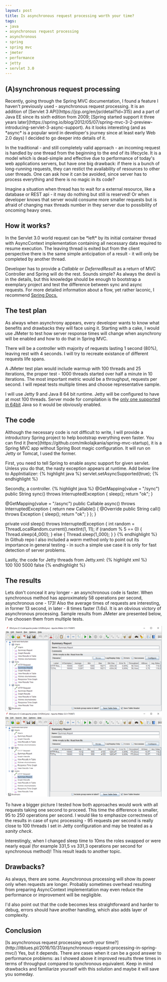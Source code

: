 ```yaml
---
layout: post
title: Is asynchronous request processing worth your time?
tags:
- java
- asynchronous request processing
- asynchronous
- spring
- spring mvc
- jmeter
- performance
- jetty
- servlet 3.0
---
```


<h2>(A)synchronous request processing</h2>
Recently, going through the Spring MVC documentation, I found a feature I haven't previously used - asynchronous request processing. It is an addition of [Servlet 3 API](https://jcp.org/en/jsr/detail?id=315) and a part of Java EE since its sixth edition from 2009; [Spring started support it three years later](https://spring.io/blog/2012/05/07/spring-mvc-3-2-preview-introducing-servlet-3-async-support). As it looks interesting (and as *async* is a popular word in developer's journey since at least early Web 2.0 days) I decided to go deeper into details of it. 

In the traditional - and still completely valid approach - an incoming request is handled by one thread from the beginning to the end of its lifecycle. It is a model which is dead-simple and effective due to performance of today's web applications servers, but have one big drawback: if there is a bunch of long-running requests, they can restict the availability of resources to other user threads. One can ask how it can be avoided, since server has to process everything and there is no magic in its code? 

Imagine a situation when thread has to wait for a external resource, like a database or REST api - it may do nothing but still is reserved! Or when developer knows that server would consume more smaller requests but is afraid of changing max threads number in they server due to possibility of oncoming heavy ones.


<h2>How it works?</h2>
In the Servlet 3.0 world request can be *left* by its initial container thread with AsyncContext implementation containing all necessary data required to resume execution. The leaving thread is exited but from the client perspective there is the same simple anticipation of a result - it will only be completed by another thread. 

Developer has to provide a *Callable* or *DeferredResult* as a return of MVC Controller and Spring will do the rest. Sounds simple? As always the devil is in the details, but this knowledge should be enough to bootstrap a exemplary project and test the difference between sync and async requests. For more detailed information about a flow, yet rather laconic, I recommend [Spring Docs.](http://docs.spring.io/spring/docs/current/spring-framework-reference/html/mvc.html#mvc-ann-async)


<h2>The test plan</h2>
As always when asynchrony appears, every developer wants to know what benefits and drawbacks they will face using it. Starting with a cake, I would use JMeter to test how server response times will change when asynchrony will be enabled and how to do that in Spring MVC. 

There will be a controller with majority of requests lasting 1 second (80%), leaving rest with 4 seconds. I will try to recreate existance of different requests life spans. 

A JMeter test plan would include warmup with 100 threads and 25 iterations, the proper test - 1000 threads started over half a minute in 10 iterations. The most important metric would be a throughput, requests per second. I will repeat tests multiple times and choose representative sample.

I will use Jetty 9 and Java 8 64 bit runtime. Jetty will be configured to have at most 100 threads. Server mode for compilation is the [only one supported in 64bit](http://www.oracle.com/technetwork/java/hotspotfaq-138619.html#compiler_types) Java so it would be obviously enabled.


<h2>The code</h2>
Although the necessary code is not difficult to write, I will provide a introductory Spring project to help bootstrap everything even faster. You can find it [here](https://github.com/mikolajkania/spring-mvc-startup), it is a Spring MVC app without Spring Boot magic configuration. It will run on Jetty or Tomcat, I used the former.

First, you need to tell Spring to enable async support for given servlet. Unless you do that, the nasty exception appears at runtime. Add below line to AppInitializer:
{% highlight java %}
servlet.setAsyncSupported(true);
{% endhighlight %}

Secondly, a controller. 
{% highlight java %}
@GetMapping(value = "/sync")
public String sync() throws InterruptedException {
	sleep();
	return "ok";
}

@GetMapping(value = "/async")
public Callable<String> async() throws InterruptedException {
	return new Callable<String>() {
		@Override
		public String call() throws Exception {
			sleep();
			return "ok";
		}
	};
}

private void sleep() throws InterruptedException {
	int random = ThreadLocalRandom.current().nextInt(1, 11);
	if (random % 5 == 0) {
		Thread.sleep(4_000);
	} else {
		Thread.sleep(1_000);
	}
}
{% endhighlight %}
In Github repo I also included a *warm* method only to point out its importance in general testing - in such a simple use case it is only for fast detection of server problems.

Lastly, the code for Jetty threads from Jetty.xml:
{% highlight xml %}
<Arg name="threadpool"><New id="threadpool" class="org.eclipse.jetty.util.thread.QueuedThreadPool"/></Arg>   
<Get name="ThreadPool">
  <Set name="minThreads" type="int">100</Set>
  <Set name="maxThreads" type="int">100</Set>
  <Set name="idleTimeout" type="int">5000</Set>
  <Set name="detailedDump">false</Set>
</Get>
{% endhighlight %}


<h2>The results</h2>
Lets don't conceal it any longer - an asynchronous code is faster. When synchronous method has approximately 58 operations per second, asynchronous one - 173! Also the average times of requests are interesting, in former 13 second, in later - 8 times faster (1.6s). It is an obvious victory of asynchronous processing. Sample results from JMeter are presented below, I've choosen them from multiple tests.

![placeholder](https://raw.githubusercontent.com/mikolajkania/mikolajkania.github.io/master/_images/servlet3-sync.png "Synchronous results")
![placeholder](https://raw.githubusercontent.com/mikolajkania/mikolajkania.github.io/master/_images/servlet3-async.png "Asynchronous results")

To have a bigger picture I tested how both approaches would work with all requests taking one second to proceed. This time the difference is smaller, 95 to 250 operations per second. I would like to emphasize correctness of the results in case of sync processing - 95 requests per second is really close to 100 threads I set in Jetty configuration and may be treated as a *sanity check*.

Interestingly, when I changed sleep time to 10ms the roles swapped or were nearly equal (for example 331,5 vs 331,3 operations per second for synchronous method)! This result leads to another topic.

<h2>Drawbacks?</h2>
As always, there are some. Asynchronous processing will show its power only when requests are longer. Probably sometimes overhead resulting from preparing AsyncContext implementation may even reduce the performance or improvement will be negligible.

I'd also point out that the code becomes less straightforward and harder to debug, errors should have another handling, which also adds layer of complexity.

<h2>Conclusion</h2>
[Is asynchronous request processing worth your time?](http://itblues.pl/2016/10/31/asynchronous-request-processing-in-spring-mvc/) Yes, but it depends. There are cases when it can be a good answer to performance problems: as I showed above it improved results three times in terms of throughput compared to synchronous equivalent. Keep in mind drawbacks and familiarize yourself with this solution and maybe it will save you someday.
